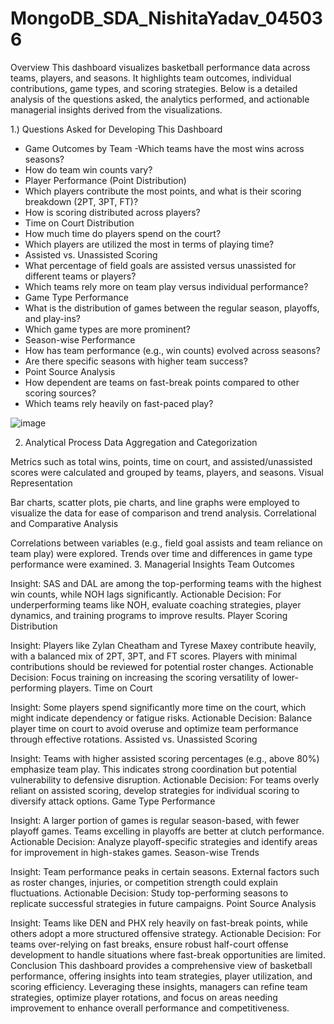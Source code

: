 # MongoDB_SDA_NishitaYadav_045036

Overview
This dashboard visualizes basketball performance data across teams, players, and seasons. It highlights team outcomes, individual contributions, game types, and scoring strategies. Below is a detailed analysis of the questions asked, the analytics performed, and actionable managerial insights derived from the visualizations.

1.) Questions Asked for Developing This Dashboard
- Game Outcomes by Team
-Which teams have the most wins across seasons?
- How do team win counts vary?
- Player Performance (Point Distribution)
- Which players contribute the most points, and what is their scoring breakdown (2PT, 3PT, FT)?
- How is scoring distributed across players?
- Time on Court Distribution
- How much time do players spend on the court?
- Which players are utilized the most in terms of playing time?
- Assisted vs. Unassisted Scoring
- What percentage of field goals are assisted versus unassisted for different teams or players?
- Which teams rely more on team play versus individual performance?
- Game Type Performance
- What is the distribution of games between the regular season, playoffs, and play-ins?
- Which game types are more prominent?
- Season-wise Performance
- How has team performance (e.g., win counts) evolved across seasons?
- Are there specific seasons with higher team success?
- Point Source Analysis
- How dependent are teams on fast-break points compared to other scoring sources?
- Which teams rely heavily on fast-paced play?

![image](https://github.com/user-attachments/assets/75596fb0-206e-4343-a5a9-4e0cf8bb4ddb)

2. Analytical Process
Data Aggregation and Categorization

Metrics such as total wins, points, time on court, and assisted/unassisted scores were calculated and grouped by teams, players, and seasons.
Visual Representation

Bar charts, scatter plots, pie charts, and line graphs were employed to visualize the data for ease of comparison and trend analysis.
Correlational and Comparative Analysis

Correlations between variables (e.g., field goal assists and team reliance on team play) were explored.
Trends over time and differences in game type performance were examined.
3. Managerial Insights
Team Outcomes

Insight: SAS and DAL are among the top-performing teams with the highest win counts, while NOH lags significantly.
Actionable Decision: For underperforming teams like NOH, evaluate coaching strategies, player dynamics, and training programs to improve results.
Player Scoring Distribution

Insight: Players like Zylan Cheatham and Tyrese Maxey contribute heavily, with a balanced mix of 2PT, 3PT, and FT scores. Players with minimal contributions should be reviewed for potential roster changes.
Actionable Decision: Focus training on increasing the scoring versatility of lower-performing players.
Time on Court

Insight: Some players spend significantly more time on the court, which might indicate dependency or fatigue risks.
Actionable Decision: Balance player time on court to avoid overuse and optimize team performance through effective rotations.
Assisted vs. Unassisted Scoring

Insight: Teams with higher assisted scoring percentages (e.g., above 80%) emphasize team play. This indicates strong coordination but potential vulnerability to defensive disruption.
Actionable Decision: For teams overly reliant on assisted scoring, develop strategies for individual scoring to diversify attack options.
Game Type Performance

Insight: A larger portion of games is regular season-based, with fewer playoff games. Teams excelling in playoffs are better at clutch performance.
Actionable Decision: Analyze playoff-specific strategies and identify areas for improvement in high-stakes games.
Season-wise Trends

Insight: Team performance peaks in certain seasons. External factors such as roster changes, injuries, or competition strength could explain fluctuations.
Actionable Decision: Study top-performing seasons to replicate successful strategies in future campaigns.
Point Source Analysis

Insight: Teams like DEN and PHX rely heavily on fast-break points, while others adopt a more structured offensive strategy.
Actionable Decision: For teams over-relying on fast breaks, ensure robust half-court offense development to handle situations where fast-break opportunities are limited.
Conclusion
This dashboard provides a comprehensive view of basketball performance, offering insights into team strategies, player utilization, and scoring efficiency. Leveraging these insights, managers can refine team strategies, optimize player rotations, and focus on areas needing improvement to enhance overall performance and competitiveness.
